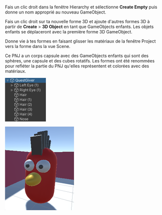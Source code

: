 Fais un clic droit dans la fenêtre Hierarchy et sélectionne **Create Empty** puis donne un nom approprié au nouveau GameObject.

Fais un clic droit sur ta nouvelle forme 3D et ajoute d'autres formes 3D à partir de **Create** > **3D Object** en tant que GameObjects enfants. Les objets enfants se déplaceront avec la première forme 3D GameObject.

Donne vie à tes formes en faisant glisser les matériaux de la fenêtre Project vers la forme dans la vue Scene.

Ce PNJ a un corps capsule avec des GameObjects enfants qui sont des sphères, une capsule et des cubes rotatifs. Les formes ont été renommées pour refléter la partie du PNJ qu'elles représentent et colorées avec des matériaux.

![La décomposition de la fenêtre Hierarchy montrant le GameObject et les GameObjects enfants pour le personnage.](images/quest-giver-shapes.png)

![Un personnage 3D en vue Scene créé à partir de formes et la décomposition de la fenêtre Hierarchy montrant les GameObjects et les GameObjects enfants pour le personnage.](images/quest-giver.png)
